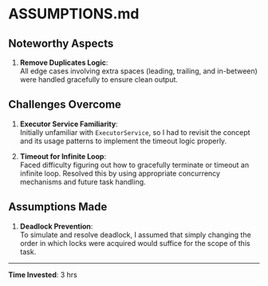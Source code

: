# ASSUMPTIONS.md

## Noteworthy Aspects

1. **Remove Duplicates Logic**:  
   All edge cases involving extra spaces (leading, trailing, and in-between) were handled gracefully to ensure clean output.

## Challenges Overcome

1. **Executor Service Familiarity**:  
   Initially unfamiliar with `ExecutorService`, so I had to revisit the concept and its usage patterns to implement the timeout logic properly.

2. **Timeout for Infinite Loop**:  
   Faced difficulty figuring out how to gracefully terminate or timeout an infinite loop. Resolved this by using appropriate concurrency mechanisms and future task handling.

## Assumptions Made

1. **Deadlock Prevention**:  
   To simulate and resolve deadlock, I assumed that simply changing the order in which locks were acquired would suffice for the scope of this task.

---

**Time Invested**: 3 hrs
